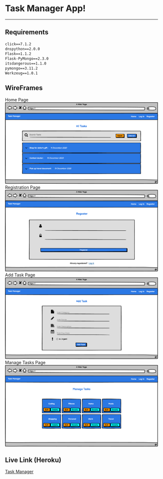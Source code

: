 # Task Manager App!
------


## Requirements
```
click==7.1.2
dnspython==2.0.0
Flask==1.1.2
Flask-PyMongo==2.3.0
itsdangerous==1.1.0
pymongo==3.11.2
Werkzeug==1.0.1
```

## WireFrames
Home Page
![Home Page](static/img/1.png)
Registration Page
![alt text](static/img/2.png)
Add Task Page
![alt text](static/img/3.png)
Manage Tasks Page
![alt text](static/img/4.png)

## Live Link (Heroku)
[Task Manager](https://task-manager-randy.herokuapp.com/get_tasks)